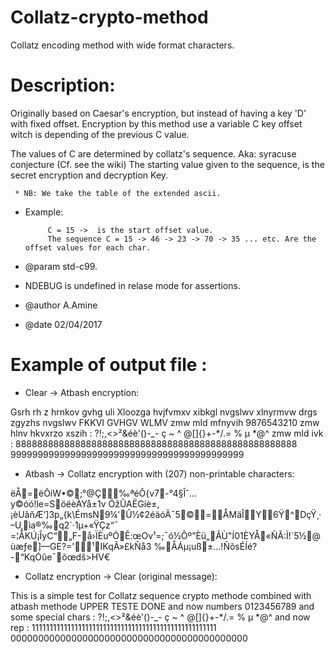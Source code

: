 # Collatz-crypto-method
Collatz encoding method with wide format characters.

# Description: 

Originally based on Caesar's encryption, but instead of having a key 'D' with fixed offset.
Encryption by this method use a variable C key offset witch is depending of the previous C value.

The values ​​of C are determined by collatz's sequence. Aka: syracuse conjecture (Cf. see the wiki)
The starting value given to the sequence, is the secret encryption and decryption Key.

     * NB: We take the table of the extended ascii.

 * Example:

            C = 15 ->  is the start offset value.
            The sequence C = 15 -> 46 -> 23 -> 70 -> 35 ... etc. Are the offset values for each char.


* @param std-c99.
* NDEBUG is undefined in relase mode for assertions.
* @author A.Amine
* @date  02/04/2017



# Example of output file :

* Clear -> Atbash encryption:

Gsrh rh z hrnkov gvhg uli Xloozga hvjfvmxv xibkgl nvgslwv xlnyrmvw drgs zgyzhs nvgslwv 
FKKVI GVHGV WLMV zmw mld mfnyvih 9876543210 zmw hlnv hkvxrzo xszih : ?!;,<>²&éè'()-_- ç ~ ^ @[]{}+-*/.= % µ *@^
zmw mld ivk : 8888888888888888888888888888888888888888888888888888 9999999999999999999999999999999999999999999

* Atbash -> Collatz encryption with (207) non-printable characters:

ëÅ=ëÕiW•©;°@Ç‰ªéÔ{v7-°4§Îˆ…y©óó!le=SöëèÀYå±1v ÓžÛAËGíè±,¡èUãñÆ’]3p„{k\ÉmsN9¼'Û½¢2éäóÄ¯5©=ÅMäÎY6Ÿ^DçŸ¸·–U‚ìa®‰q2´·1µ+«ŸÇz“¯	=¦ÅKÚ¡ÎyC“„F-å›ÏÈuºÓÊ:œOv¹=;¯ó½Ôº”Èü„ÂÙ"Í01ÈYÅ«ÑÃ:Ì!`5½@ùæƒe]—GE?='¹IKqÃ»£kÑå3	‰ÅÁµ¡uß±…!ÑõsÉÍé?-“KqÓûe¯õœdš>HV€

* Collatz encryption -> Clear (original message):

This is a simple test for Collatz sequence crypto methode combined with atbash methode 
UPPER TESTE DONE and now numbers 0123456789 and some special chars : ?!;,<>²&éè'()-_- ç ~ ^ @[]{}+-*/.= % µ *@^
and now rep : 1111111111111111111111111111111111111111111111111111 0000000000000000000000000000000000000000000

